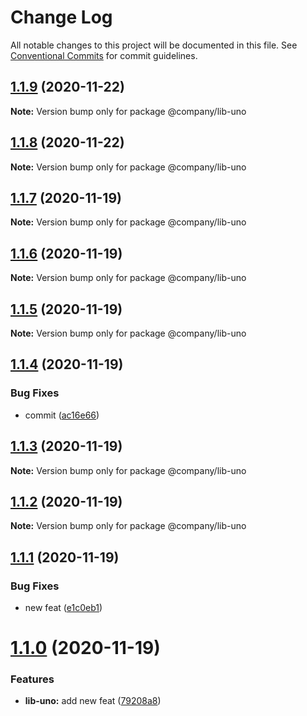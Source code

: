 # Change Log

All notable changes to this project will be documented in this file.
See [Conventional Commits](https://conventionalcommits.org) for commit guidelines.

## [1.1.9](https://github.com/thibault-jacquet/yarn-monorepo/compare/@company/lib-uno@1.1.7...@company/lib-uno@1.1.9) (2020-11-22)

**Note:** Version bump only for package @company/lib-uno





## [1.1.8](https://github.com/thibault-jacquet/yarn-monorepo/compare/@company/lib-uno@1.1.7...@company/lib-uno@1.1.8) (2020-11-22)

**Note:** Version bump only for package @company/lib-uno





## [1.1.7](https://github.com/thibault-jacquet/yarn-monorepo/compare/@company/lib-uno@1.1.6...@company/lib-uno@1.1.7) (2020-11-19)

**Note:** Version bump only for package @company/lib-uno





## [1.1.6](https://github.com/thibault-jacquet/yarn-monorepo/compare/@company/lib-uno@1.1.5...@company/lib-uno@1.1.6) (2020-11-19)

**Note:** Version bump only for package @company/lib-uno





## [1.1.5](https://github.com/thibault-jacquet/yarn-monorepo/compare/@company/lib-uno@1.1.4...@company/lib-uno@1.1.5) (2020-11-19)

**Note:** Version bump only for package @company/lib-uno





## [1.1.4](https://github.com/thibault-jacquet/yarn-monorepo/compare/@company/lib-uno@1.1.3...@company/lib-uno@1.1.4) (2020-11-19)


### Bug Fixes

* commit ([ac16e66](https://github.com/thibault-jacquet/yarn-monorepo/commit/ac16e66e02da51a82e9031eecf2350dbd9f2eea2))





## [1.1.3](https://github.com/thibault-jacquet/yarn-monorepo/compare/@company/lib-uno@1.1.2...@company/lib-uno@1.1.3) (2020-11-19)

**Note:** Version bump only for package @company/lib-uno





## [1.1.2](https://github.com/thibault-jacquet/yarn-monorepo/compare/@company/lib-uno@1.1.1...@company/lib-uno@1.1.2) (2020-11-19)

**Note:** Version bump only for package @company/lib-uno





## [1.1.1](https://github.com/thibault-jacquet/yarn-monorepo/compare/@company/lib-uno@1.1.0...@company/lib-uno@1.1.1) (2020-11-19)


### Bug Fixes

* new feat ([e1c0eb1](https://github.com/thibault-jacquet/yarn-monorepo/commit/e1c0eb1e3b21b36a4adc3a5df6dec7094e446d69))





# [1.1.0](https://github.com/thibault-jacquet/yarn-monorepo/compare/@company/lib-uno@1.0.1...@company/lib-uno@1.1.0) (2020-11-19)


### Features

* **lib-uno:** add new feat ([79208a8](https://github.com/thibault-jacquet/yarn-monorepo/commit/79208a87fecd78ba60ba69c70932cdf511269a8f))
